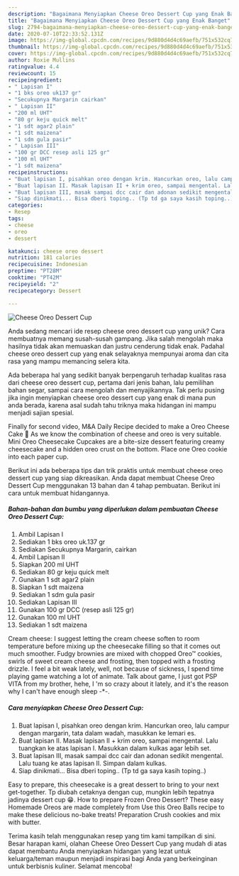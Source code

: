 ```yaml
---
description: "Bagaimana Menyiapkan Cheese Oreo Dessert Cup yang Enak Banget"
title: "Bagaimana Menyiapkan Cheese Oreo Dessert Cup yang Enak Banget"
slug: 2794-bagaimana-menyiapkan-cheese-oreo-dessert-cup-yang-enak-banget
date: 2020-07-10T22:33:52.131Z
image: https://img-global.cpcdn.com/recipes/9d880d4d4c69aefb/751x532cq70/cheese-oreo-dessert-cup-foto-resep-utama.jpg
thumbnail: https://img-global.cpcdn.com/recipes/9d880d4d4c69aefb/751x532cq70/cheese-oreo-dessert-cup-foto-resep-utama.jpg
cover: https://img-global.cpcdn.com/recipes/9d880d4d4c69aefb/751x532cq70/cheese-oreo-dessert-cup-foto-resep-utama.jpg
author: Roxie Mullins
ratingvalue: 4.4
reviewcount: 15
recipeingredient:
- " Lapisan I"
- "1 bks oreo uk137 gr"
- "Secukupnya Margarin cairkan"
- " Lapisan II"
- "200 ml UHT"
- "80 gr keju quick melt"
- "1 sdt agar2 plain"
- "1 sdt maizena"
- "1 sdm gula pasir"
- " Lapisan III"
- "100 gr DCC resep asli 125 gr"
- "100 ml UHT"
- "1 sdt maizena"
recipeinstructions:
- "Buat lapisan I, pisahkan oreo dengan krim. Hancurkan oreo, lalu campur dengan margarin, tata dalam wadah, masukkan ke lemari es."
- "Buat lapisan II. Masak lapisan II + krim oreo, sampai mengental. Lalu tuangkan ke atas lapisan I. Masukkan dalam kulkas agar lebih set."
- "Buat lapisan III, masak sampai dcc cair dan adonan sedikit mengental. Lalu tuang ke atas lapisan II. Simpan dalam kulkas."
- "Siap dinikmati... Bisa dberi toping.. (Tp td ga saya kasih toping..)"
categories:
- Resep
tags:
- cheese
- oreo
- dessert

katakunci: cheese oreo dessert 
nutrition: 181 calories
recipecuisine: Indonesian
preptime: "PT28M"
cooktime: "PT42M"
recipeyield: "2"
recipecategory: Dessert

---
```



![Cheese Oreo Dessert Cup](https://img-global.cpcdn.com/recipes/9d880d4d4c69aefb/751x532cq70/cheese-oreo-dessert-cup-foto-resep-utama.jpg)

Anda sedang mencari ide resep cheese oreo dessert cup yang unik? Cara membuatnya memang susah-susah gampang. Jika salah mengolah maka hasilnya tidak akan memuaskan dan justru cenderung tidak enak. Padahal cheese oreo dessert cup yang enak selayaknya mempunyai aroma dan cita rasa yang mampu memancing selera kita.

Ada beberapa hal yang sedikit banyak berpengaruh terhadap kualitas rasa dari cheese oreo dessert cup, pertama dari jenis bahan, lalu pemilihan bahan segar, sampai cara mengolah dan menyajikannya. Tak perlu pusing jika ingin menyiapkan cheese oreo dessert cup yang enak di mana pun anda berada, karena asal sudah tahu triknya maka hidangan ini mampu menjadi sajian spesial.

Finally for second video, M&amp;A Daily Recipe decided to make a Oreo Cheese Cake 🤤 As we know the combination of cheese and oreo is very suitable. Mini Oreo Cheesecake Cupcakes are a bite-size dessert featuring creamy cheesecake and a hidden oreo crust on the bottom. Place one Oreo cookie into each paper cup.


Berikut ini ada beberapa tips dan trik praktis untuk membuat cheese oreo dessert cup yang siap dikreasikan. Anda dapat membuat Cheese Oreo Dessert Cup menggunakan 13 bahan dan 4 tahap pembuatan. Berikut ini cara untuk membuat hidangannya.

<!--inarticleads1-->

##### Bahan-bahan dan bumbu yang diperlukan dalam pembuatan Cheese Oreo Dessert Cup:

1. Ambil  Lapisan I
1. Sediakan 1 bks oreo uk.137 gr
1. Sediakan Secukupnya Margarin, cairkan
1. Ambil  Lapisan II
1. Siapkan 200 ml UHT
1. Sediakan 80 gr keju quick melt
1. Gunakan 1 sdt agar2 plain
1. Siapkan 1 sdt maizena
1. Sediakan 1 sdm gula pasir
1. Sediakan  Lapisan III
1. Gunakan 100 gr DCC (resep asli 125 gr)
1. Gunakan 100 ml UHT
1. Sediakan 1 sdt maizena


Cream cheese: I suggest letting the cream cheese soften to room temperature before mixing up the cheesecake filling so that it comes out much smoother. Fudgy brownies are mixed with chopped Oreo™ cookies, swirls of sweet cream cheese and frosting, then topped with a frosting drizzle. I feel a bit weak lately, well, not because of sickness, I spend time playing game watching a lot of animate. Talk about game, I just got PSP VITA from my brother, hehe, I &#39;m so crazy about it lately, and it&#39;s the reason why I can&#39;t have enough sleep -*-. 

<!--inarticleads2-->

##### Cara menyiapkan Cheese Oreo Dessert Cup:

1. Buat lapisan I, pisahkan oreo dengan krim. Hancurkan oreo, lalu campur dengan margarin, tata dalam wadah, masukkan ke lemari es.
1. Buat lapisan II. Masak lapisan II + krim oreo, sampai mengental. Lalu tuangkan ke atas lapisan I. Masukkan dalam kulkas agar lebih set.
1. Buat lapisan III, masak sampai dcc cair dan adonan sedikit mengental. Lalu tuang ke atas lapisan II. Simpan dalam kulkas.
1. Siap dinikmati... Bisa dberi toping.. (Tp td ga saya kasih toping..)


Easy to prepare, this cheesecake is a great dessert to bring to your next get-together. Tp diubah cetaknya dengan cup, mungkin lebih tepatnya jadinya dessert cup 😁. How to prepare Frozen Oreo Dessert? These easy Homemade Oreos are made completely from Use this Oreo Balls recipe to make these delicious no-bake treats! Preparation Crush cookies and mix with butter. 

Terima kasih telah menggunakan resep yang tim kami tampilkan di sini. Besar harapan kami, olahan Cheese Oreo Dessert Cup yang mudah di atas dapat membantu Anda menyiapkan hidangan yang lezat untuk keluarga/teman maupun menjadi inspirasi bagi Anda yang berkeinginan untuk berbisnis kuliner. Selamat mencoba!
